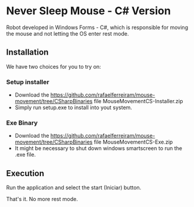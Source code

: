 # Never Sleep Mouse - C# Version
Robot developed in Windows Forms - C#, which is responsible for moving the mouse and not letting the OS enter rest mode.

## Installation
We have two choices for you to try on:
### Setup installer
  * Download the https://github.com/rafaelferreiram/mouse-movement/tree/CSharpBinaries file MouseMovementCS-Installer.zip
  * Simply run setup.exe to install into yout system.
### Exe Binary
  * Download the https://github.com/rafaelferreiram/mouse-movement/tree/CSharpBinaries file MouseMovementCS-Exe.zip
  * It might be necessary to shut down windows smartscreen to run the .exe file.
  
## Execution
Run the application and select the start (Iniciar) button.

That's it. No more rest mode.
